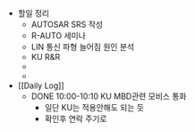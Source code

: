 - 할일 정리
	- AUTOSAR SRS 작성
	- R-AUTO 세미나
	- LIN 통신 파형 늘어짐 원인 분석
	- KU R&R
	-
	-
- [[Daily Log]]
	- DONE 10:00-10:10 KU MBD관련 모비스 통화
		- 일단 KU는 적용안해도 되는 듯
		- 확인후 연락 주기로